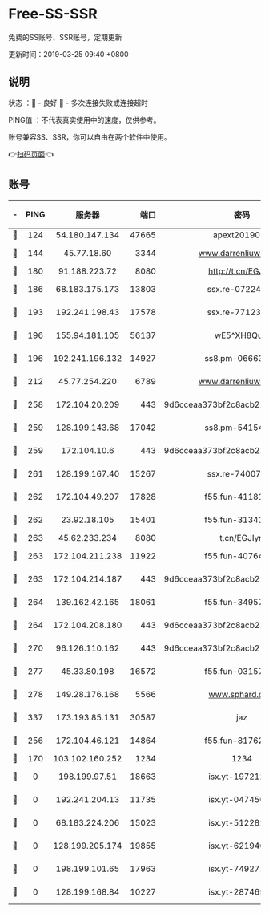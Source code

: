 # Free-SS-SSR

免费的SS账号、SSR账号，定期更新

更新时间：2019-03-25 09:40 +0800

## 说明

状态     ：🙂 - 良好 🙁 - 多次连接失败或连接超时

PING值   ：不代表真实使用中的速度，仅供参考。

账号兼容SS、SSR，你可以自由在两个软件中使用。

👉[扫码页面](https://liesauer.github.io/Free-SS-SSR/)👈

## 账号

|-|PING|服务器|端口|密码|加密方式|区域|
|:----:|:----:|:-----:|-----:|:----:|:----:|:----:|
|🙂|124|54.180.147.134|47665|apext2019001|chacha20|KR|
|🙂|144|45.77.18.60|3344|www.darrenliuwei.com|aes-256-cfb|JP|
|🙂|180|91.188.223.72|8080|http://t.cn/EGJIyrl|rc4-md5|RU|
|🙂|186|68.183.175.173|13803|ssx.re-07224116|aes-256-cfb|US|
|🙂|193|192.241.198.43|17578|ssx.re-77123954|aes-256-cfb|US|
|🙂|196|155.94.181.105|56137|wE5^XH8Quw|aes-256-cfb|US|
|🙂|196|192.241.196.132|14927|ss8.pm-06663681|aes-256-cfb|US|
|🙂|212|45.77.254.220|6789|www.darrenliuwei.com|aes-256-cfb|SG|
|🙂|258|172.104.20.209|443|9d6cceaa373bf2c8acb22e60b6a58be6|aes-256-cfb|US|
|🙂|259|128.199.143.68|17042|ss8.pm-54154512|aes-256-cfb|SG|
|🙂|259|172.104.10.6|443|9d6cceaa373bf2c8acb22e60b6a58be6|aes-256-cfb|US|
|🙂|261|128.199.167.40|15267|ssx.re-74007655|aes-256-cfb|SG|
|🙂|262|172.104.49.207|17828|f55.fun-41181954|aes-256-cfb|SG|
|🙂|262|23.92.18.105|15401|f55.fun-31341168|aes-256-cfb|US|
|🙂|263|45.62.233.234|8080|t.cn/EGJIyrl|rc4-md5|CA|
|🙂|263|172.104.211.238|11922|f55.fun-40764829|aes-256-cfb|US|
|🙂|263|172.104.214.187|443|9d6cceaa373bf2c8acb22e60b6a58be6|aes-256-cfb|US|
|🙂|264|139.162.42.165|18061|f55.fun-34957987|aes-256-cfb|SG|
|🙂|264|172.104.208.180|443|9d6cceaa373bf2c8acb22e60b6a58be6|aes-256-cfb|US|
|🙂|270|96.126.110.162|443|9d6cceaa373bf2c8acb22e60b6a58be6|aes-256-cfb|US|
|🙂|277|45.33.80.198|16572|f55.fun-03157476|aes-256-cfb|US|
|🙂|278|149.28.176.168|5566|www.sphard.com|aes-256-cfb|AU|
|🙂|337|173.193.85.131|30587|jaz|aes-256-cfb|US|
|🙂|256|172.104.46.121|14864|f55.fun-81762939|aes-256-cfb|SG|
|🙁|170|103.102.160.252|1234|1234|rc4-md5|JP|
|🙁|0|198.199.97.51|18663|isx.yt-19721289|aes-256-cfb|US|
|🙁|0|192.241.204.13|11735|isx.yt-04745009|aes-256-cfb|US|
|🙁|0|68.183.224.206|15023|isx.yt-51228211|aes-256-cfb|SG|
|🙁|0|128.199.205.174|19855|isx.yt-62194015|aes-256-cfb|SG|
|🙁|0|198.199.101.65|17963|isx.yt-74927147|aes-256-cfb|US|
|🙁|0|128.199.168.84|10227|isx.yt-28746915|aes-256-cfb|SG|
